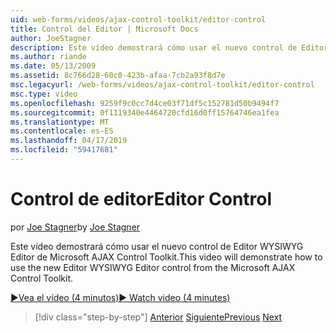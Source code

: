 ```yaml
---
uid: web-forms/videos/ajax-control-toolkit/editor-control
title: Control del Editor | Microsoft Docs
author: JoeStagner
description: Este vídeo demostrará cómo usar el nuevo control de Editor WYSIWYG Editor de Microsoft AJAX Control Toolkit.
ms.author: riande
ms.date: 05/13/2009
ms.assetid: 8c766d28-60c0-423b-afaa-7cb2a93f8d7e
msc.legacyurl: /web-forms/videos/ajax-control-toolkit/editor-control
msc.type: video
ms.openlocfilehash: 9259f9c0cc7d4ce03f71df5c152781d50b9494f7
ms.sourcegitcommit: 0f1119340e4464720cfd16d0ff15764746ea1fea
ms.translationtype: MT
ms.contentlocale: es-ES
ms.lasthandoff: 04/17/2019
ms.locfileid: "59417681"
---
```

# <a name="editor-control"></a><span data-ttu-id="b4582-103">Control de editor</span><span class="sxs-lookup"><span data-stu-id="b4582-103">Editor Control</span></span>

<span data-ttu-id="b4582-104">por [Joe Stagner](https://github.com/JoeStagner)</span><span class="sxs-lookup"><span data-stu-id="b4582-104">by [Joe Stagner](https://github.com/JoeStagner)</span></span>

<span data-ttu-id="b4582-105">Este vídeo demostrará cómo usar el nuevo control de Editor WYSIWYG Editor de Microsoft AJAX Control Toolkit.</span><span class="sxs-lookup"><span data-stu-id="b4582-105">This video will demonstrate how to use the new Editor WYSIWYG Editor control from the Microsoft AJAX Control Toolkit.</span></span>

[<span data-ttu-id="b4582-106">&#9654;Vea el vídeo (4 minutos)</span><span class="sxs-lookup"><span data-stu-id="b4582-106">&#9654; Watch video (4 minutes)</span></span>](https://channel9.msdn.com/Blogs/ASP-NET-Site-Videos/editor-control)

> [!div class="step-by-step"]
> <span data-ttu-id="b4582-107">[Anterior](combo-box.md)
> [Siguiente](editor-control-custom.md)</span><span class="sxs-lookup"><span data-stu-id="b4582-107">[Previous](combo-box.md)
[Next](editor-control-custom.md)</span></span>
